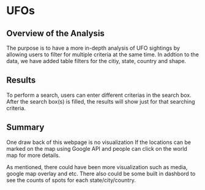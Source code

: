 # UFOs
## Overview of the Analysis 
The purpose is to have a more in-depth analysis of UFO sightings by allowing users to filter for multiple criteria at the same time. In addtion to the data, we have added table filters for the citiy, state, country and shape.
## Results
To perform a search, users can enter different criterias in the search box. After the search box(s) is filled, the results will show just for that searching criteria. 
## Summary
One draw back of this webpage is no visualization If the locations can be marked on the map using Google API and people can click on the world map for more details. 

As mentioned, there could have been more visualization such as media, google map overlay and etc. 
There also could be some built in dashbord to see the counts of spots for each state/city/country. 